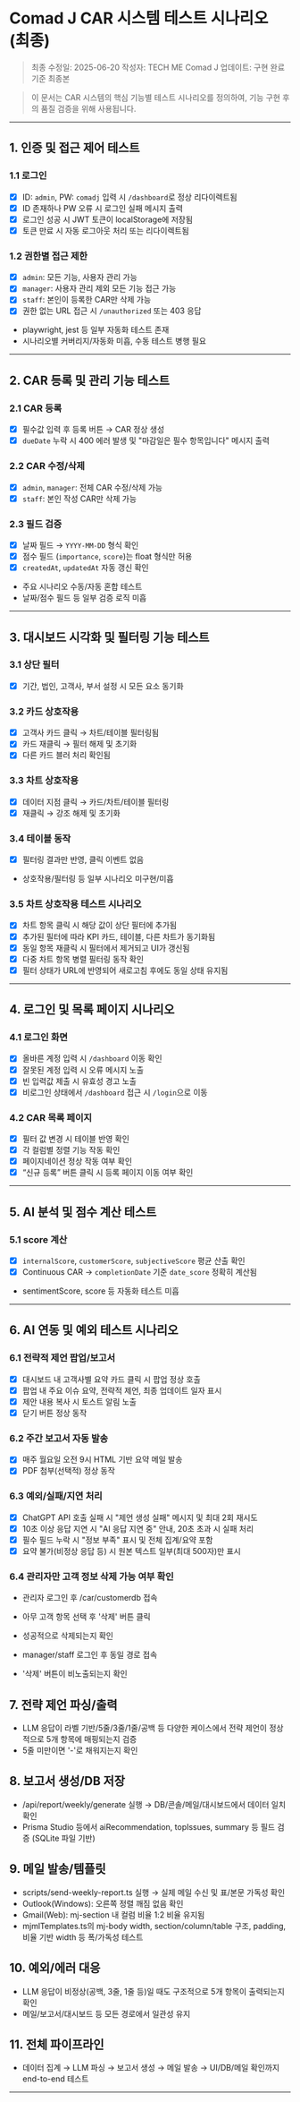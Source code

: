 # Comad J CAR 시스템 테스트 시나리오 (최종)

> 최종 수정일: 2025-06-20
> 작성자: TECH ME Comad J
> 업데이트: 구현 완료 기준 최종본

> 이 문서는 CAR 시스템의 핵심 기능별 테스트 시나리오를 정의하여, 기능 구현 후의 품질 검증을 위해 사용됩니다.

---

## 1. 인증 및 접근 제어 테스트

### 1.1 로그인

- [x] ID: `admin`, PW: `comadj` 입력 시 `/dashboard`로 정상 리다이렉트됨
- [x] ID 존재하나 PW 오류 시 로그인 실패 메시지 출력
- [x] 로그인 성공 시 JWT 토큰이 localStorage에 저장됨
- [x] 토큰 만료 시 자동 로그아웃 처리 또는 리다이렉트됨

### 1.2 권한별 접근 제한

- [x] `admin`: 모든 기능, 사용자 관리 가능
- [x] `manager`: 사용자 관리 제외 모든 기능 접근 가능
- [x] `staff`: 본인이 등록한 CAR만 삭제 가능
- [x] 권한 없는 URL 접근 시 `/unauthorized` 또는 403 응답

- playwright, jest 등 일부 자동화 테스트 존재
- 시나리오별 커버리지/자동화 미흡, 수동 테스트 병행 필요

---

## 2. CAR 등록 및 관리 기능 테스트

### 2.1 CAR 등록

- [x] 필수값 입력 후 등록 버튼 → CAR 정상 생성
- [x] `dueDate` 누락 시 400 에러 발생 및 "마감일은 필수 항목입니다" 메시지 출력

### 2.2 CAR 수정/삭제

- [x] `admin`, `manager`: 전체 CAR 수정/삭제 가능
- [x] `staff`: 본인 작성 CAR만 삭제 가능

### 2.3 필드 검증

- [x] 날짜 필드 → `YYYY-MM-DD` 형식 확인
- [x] 점수 필드 (`importance`, `score`)는 float 형식만 허용
- [x] `createdAt`, `updatedAt` 자동 갱신 확인

- 주요 시나리오 수동/자동 혼합 테스트
- 날짜/점수 필드 등 일부 검증 로직 미흡

---

## 3. 대시보드 시각화 및 필터링 기능 테스트

### 3.1 상단 필터

- [x] 기간, 법인, 고객사, 부서 설정 시 모든 요소 동기화

### 3.2 카드 상호작용

- [x] 고객사 카드 클릭 → 차트/테이블 필터링됨
- [x] 카드 재클릭 → 필터 해제 및 초기화
- [x] 다른 카드 블러 처리 확인됨

### 3.3 차트 상호작용

- [x] 데이터 지점 클릭 → 카드/차트/테이블 필터링
- [x] 재클릭 → 강조 해제 및 초기화

### 3.4 테이블 동작

- [x] 필터링 결과만 반영, 클릭 이벤트 없음

- 상호작용/필터링 등 일부 시나리오 미구현/미흡

### 3.5 차트 상호작용 테스트 시나리오

- [x] 차트 항목 클릭 시 해당 값이 상단 필터에 추가됨
- [x] 추가된 필터에 따라 KPI 카드, 테이블, 다른 차트가 동기화됨
- [x] 동일 항목 재클릭 시 필터에서 제거되고 UI가 갱신됨
- [x] 다중 차트 항목 병렬 필터링 동작 확인
- [x] 필터 상태가 URL에 반영되어 새로고침 후에도 동일 상태 유지됨

---

## 4. 로그인 및 목록 페이지 시나리오

### 4.1 로그인 화면

- [x] 올바른 계정 입력 시 `/dashboard` 이동 확인
- [x] 잘못된 계정 입력 시 오류 메시지 노출
- [x] 빈 입력값 제출 시 유효성 경고 노출
- [x] 비로그인 상태에서 `/dashboard` 접근 시 `/login`으로 이동

### 4.2 CAR 목록 페이지

- [x] 필터 값 변경 시 테이블 반영 확인
- [x] 각 컬럼별 정렬 기능 작동 확인
- [x] 페이지네이션 정상 작동 여부 확인
- [x] “신규 등록” 버튼 클릭 시 등록 페이지 이동 여부 확인

---

## 5. AI 분석 및 점수 계산 테스트

### 5.1 score 계산

- [x] `internalScore`, `customerScore`, `subjectiveScore` 평균 산출 확인
- [x] Continuous CAR → `completionDate` 기준 `date_score` 정확히 계산됨

<!-- 2024-06-XX: analysisScore 항목 최종 구현에서 제외되어 해당 섹션 삭제 -->

- sentimentScore, score 등 자동화 테스트 미흡

---

## 6. AI 연동 및 예외 테스트 시나리오

### 6.1 전략적 제언 팝업/보고서
- [x] 대시보드 내 고객사별 요약 카드 클릭 시 팝업 정상 호출
- [x] 팝업 내 주요 이슈 요약, 전략적 제언, 최종 업데이트 일자 표시
- [x] 제안 내용 복사 시 토스트 알림 노출
- [x] 닫기 버튼 정상 동작

### 6.2 주간 보고서 자동 발송
- [x] 매주 월요일 오전 9시 HTML 기반 요약 메일 발송
- [x] PDF 첨부(선택적) 정상 동작

### 6.3 예외/실패/지연 처리
- [x] ChatGPT API 호출 실패 시 "제언 생성 실패" 메시지 및 최대 2회 재시도
- [x] 10초 이상 응답 지연 시 "AI 응답 지연 중" 안내, 20초 초과 시 실패 처리
- [x] 필수 필드 누락 시 "정보 부족" 표시 및 전체 집계/요약 포함
- [x] 요약 불가(비정상 응답 등) 시 원본 텍스트 일부(최대 500자)만 표시

### 6.4 관리자만 고객 정보 삭제 가능 여부 확인
- 관리자 로그인 후 /car/customerdb 접속
- 아무 고객 항목 선택 후 '삭제' 버튼 클릭
- 성공적으로 삭제되는지 확인

- manager/staff 로그인 후 동일 경로 접속
- '삭제' 버튼이 비노출되는지 확인

## 7. 전략 제언 파싱/출력
- LLM 응답이 라벨 기반/5줄/3줄/1줄/공백 등 다양한 케이스에서 전략 제언이 정상적으로 5개 항목에 매핑되는지 검증
- 5줄 미만이면 '-'로 채워지는지 확인

## 8. 보고서 생성/DB 저장
- /api/report/weekly/generate 실행 → DB/콘솔/메일/대시보드에서 데이터 일치 확인
- Prisma Studio 등에서 aiRecommendation, topIssues, summary 등 필드 검증 (SQLite 파일 기반)

## 9. 메일 발송/템플릿
- scripts/send-weekly-report.ts 실행 → 실제 메일 수신 및 표/본문 가독성 확인
- Outlook(Windows): 오른쪽 정렬 깨짐 없음 확인
- Gmail(Web): mj-section 내 컬럼 비율 1:2 비율 유지됨
- mjmlTemplates.ts의 mj-body width, section/column/table 구조, padding, 비율 기반 width 등 폭/가독성 테스트

## 10. 예외/에러 대응
- LLM 응답이 비정상(공백, 3줄, 1줄 등)일 때도 구조적으로 5개 항목이 출력되는지 확인
- 메일/보고서/대시보드 등 모든 경로에서 일관성 유지

## 11. 전체 파이프라인
- 데이터 집계 → LLM 파싱 → 보고서 생성 → 메일 발송 → UI/DB/메일 확인까지 end-to-end 테스트

---
